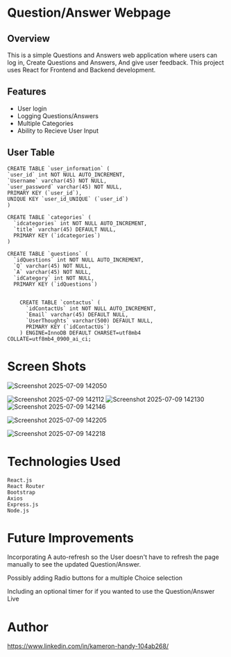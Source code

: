 # Question/Answer Webpage

## Overview

This is a simple Questions and Answers web application where users can log in, Create Questions and Answers, And give user feedback. This project uses React for Frontend and Backend development.


## Features

* User login
* Logging Questions/Answers
* Multiple Categories
* Ability to Recieve User Input


## User Table
```
CREATE TABLE `user_information` (
`user_id` int NOT NULL AUTO_INCREMENT,
`Username` varchar(45) NOT NULL,
`user_password` varchar(45) NOT NULL,
PRIMARY KEY (`user_id`),
UNIQUE KEY `user_id_UNIQUE` (`user_id`)
) 

CREATE TABLE `categories` (
  `idcategories` int NOT NULL AUTO_INCREMENT,
  `title` varchar(45) DEFAULT NULL,
  PRIMARY KEY (`idcategories`)
) 

CREATE TABLE `questions` (
  `idQuestions` int NOT NULL AUTO_INCREMENT,
  `Q` varchar(45) NOT NULL,
  `A` varchar(45) NOT NULL,
  `idCategory` int NOT NULL,
  PRIMARY KEY (`idQuestions`)

    
    CREATE TABLE `contactus` (
      `idContactUs` int NOT NULL AUTO_INCREMENT,
      `Email` varchar(45) DEFAULT NULL,
      `UserThoughts` varchar(500) DEFAULT NULL,
      PRIMARY KEY (`idContactUs`)
    ) ENGINE=InnoDB DEFAULT CHARSET=utf8mb4 COLLATE=utf8mb4_0900_ai_ci;

```

# Screen Shots
![Screenshot 2025-07-09 142050](https://github.com/user-attachments/assets/0febde55-2c3f-4df0-90d1-b47159d6b806)

![Screenshot 2025-07-09 142112](https://github.com/user-attachments/assets/14a6395b-9b30-450a-978b-fc86630fa843)
![Screenshot 2025-07-09 142130](https://github.com/user-attachments/assets/343c2ac1-feff-46e2-8e6c-b41081191c2b)
![Screenshot 2025-07-09 142146](https://github.com/user-attachments/assets/8b12a102-f0a5-4881-a8d0-1815b0397675)

![Screenshot 2025-07-09 142205](https://github.com/user-attachments/assets/09df3b59-3cb4-4aa9-8eb1-c9a050d53688)

![Screenshot 2025-07-09 142218](https://github.com/user-attachments/assets/07b61170-5b08-488c-a71a-262346169760)


# Technologies Used

    React.js
    React Router
    Bootstrap
    Axios
    Express.js
    Node.js

# Future Improvements

Incorporating A auto-refresh so the User doesn't have to refresh the page manually to see the updated Question/Answer.

Possibly adding Radio buttons for a multiple Choice selection

Including an optional timer for if you wanted to use the Question/Answer Live

# Author
https://www.linkedin.com/in/kameron-handy-104ab268/
